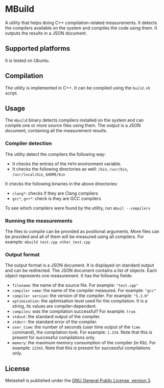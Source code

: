 # MBuild

A utility that helps doing C++ compilation-related measurements. It detects the
compilers available on the system and compiles the code using them. It outputs
the results in a JSON document.

## Supported platforms

It is tested on Ubuntu.

## Compilation

The utility is implemented in C++. It can be compiled using the `build.sh`
script.

## Usage

The `mbuild` binary detects compilers installed on the system and can compile
one or more source files using them. The output is a JSON document, containing
all the measurement results.

### Compiler detection

The utility detect the compilers the following way:

* It checks the entries of the `PATH` environment variable.
* It checks the following directories as well: `/bin`, `/usr/bin`,
  `/usr/local/bin`, `$HOME/bin`

It checks the following binaries in the above directories:

* `clang*`: checks if they are Clang compilers
* `gcc*`, `g++*`: check is they are GCC compilers

To see which compilers were found by the utility, run `mbuil --compilers`

### Running the measurements

The files to compile can be provided as positional arguments. More files can be
provided and all of them will be measured using all compilers. For example:
`mbuild test.cpp other_test.cpp`

### Output format

The output format is a JSON document. It is displayed on standard output and
can be redirected. The JSON document contains a list of objects. Each object
represents one measurement. It has the following fields:

* `filename`: the name of the source file. For example: `"test.cpp"`
* `compiler name`: the name of the compiler measured. For example: `"gcc"`
* `compiler version`: the version of the compiler. For example: `"5.3.0"`
* `optimisation`: the optimisation level used for the compilation. It is a
  string, its values are compiler-dependent.
* `compiles`: was the compilation successful? For example: `true`.
* `stdout`: the standard output of the compiler.
* `stderr`: the standard error of the compiler.
* `user_time`: the number of seconds (user time output of the `time` command),
  the compilation took. For example: `1.234`. Note that this is present for
  successful compilations only.
* `memory`: the maximum memory consumption of the compiler (in Kb). For example:
  `12345`. Note that this is present for successful compilations only.

## License

Metashell is published under the
[GNU General Public License, version 3](http://www.gnu.org/licenses/gpl.html).
